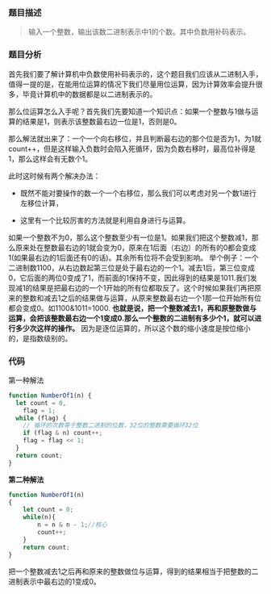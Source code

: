 ### 题目描述
> 输入一个整数，输出该数二进制表示中1的个数。其中负数用补码表示。

### 题目分析
首先我们要了解计算机中负数使用补码表示的，这个题目我们应该从二进制入手，值得一提的是，在能用位运算的情况下我们尽量用位运算，因为计算效率会提升很多，毕竟计算机中的数据都是以二进制表示的。

那么位运算怎么入手呢？首先我们先要知道一个知识点：如果一个整数与1做与运算的结果是1，则表示该整数最右边一位是1，否则是0。

那么解法就出来了：一个一个向右移位，并且判断最右边的那个位是否为1，为1就count++，但是这样输入负数时会陷入死循环，因为负数右移时，最高位补得是1，那么这样会有无数个1。

此时这时候有两个解决办法：

- 既然不能对要操作的数一个一个右移位，那么我们可以考虑对另一个数1进行左移位计算，

- 这里有一个比较厉害的方法就是利用自身进行与运算。

如果一个整数不为0，那么这个整数至少有一位是1。如果我们把这个整数减1，那么原来处在整数最右边的1就会变为0，原来在1后面（右边）的所有的0都会变成1(如果最右边的1后面还有0的话)。其余所有位将不会受到影响。
举个例子：一个二进制数1100，从右边数起第三位是处于最右边的一个1。减去1后，第三位变成0，它后面的两位0变成了1，而前面的1保持不变，因此得到的结果是1011.我们发现减1的结果是把最右边的一个1开始的所有位都取反了。这个时候如果我们再把原来的整数和减去1之后的结果做与运算，从原来整数最右边一个1那一位开始所有位都会变成0。如1100&1011=1000.
**也就是说，把一个整数减去1，再和原整数做与运算，会把该整数最右边一个1变成0.那么一个整数的二进制有多少个1，就可以进行多少次这样的操作。**
因为是逐位运算的，所以这个数的缩小速度是按位缩小的，是指数级别的。

### 代码
第一种解法
```javascript
function NumberOf1(n) {
  let count = 0,
    flag = 1;
  while (flag) {
    // 循环的次数等于整数二进制的位数，32位的整数需要循环32位
    if (flag & n) count++;
    flag = flag << 1;
  }
  return count;
}
```
**第二种解法**
```javascript
function NumberOf1(n)
{
    let count = 0;
    while(n){
        n = n & n - 1;//核心
        count++;
    }
    return count;
}
```

把一个整数减去1之后再和原来的整数做位与运算，得到的结果相当于把整数的二进制表示中最右边的1变成0。